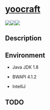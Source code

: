 # [yoocraft](#)

![](https://img.shields.io/badge/JDK-1.8-green)![](https://img.shields.io/badge/bwapi-4.1.2-blue)![](https://img.shields.io/badge/starcraft-1.16.1-orange)



## Description



## Environment

- Java JDK 1.8

- BWAPI 4.1.2

- IntelliJ

  

## TODO